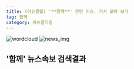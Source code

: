 ```yaml
---
title: (이슈클립) '**함께**' 관련 이슈, 기사 모아 보기
tag: 함께
category: 이슈클리핑
---
```

![wordcloud](https://s3.ap-northeast-2.amazonaws.com/lyrics101-wordcloud/2018-09-26-1537958883.png)
![news_img](https://user-images.githubusercontent.com/42597476/44507050-1206f400-a6e4-11e8-8d98-7ffbfebb353f.png)
## **'**함께**'** 뉴스속보 검색결과

